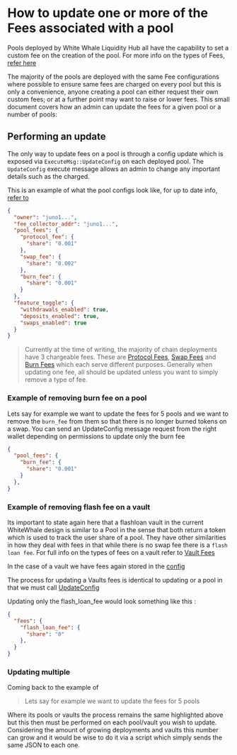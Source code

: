 # How to update one or more of the Fees associated with a pool 

Pools deployed by White Whale Liquidity Hub all have the capability to set a custom fee on the creation of the pool. For more info on the types of Fees, [refer here](../liquidity-hub/pool-network/terraswap-pair.md#fees)

The majority of the pools are deployed with the same Fee configurations where possible to ensure same fees are charged on every pool but this is only a convenience, anyone creating a pool can either request their own custom fees; or at a further point may want to raise or lower fees. 
This small document covers how an admin can update the fees for a given pool or a number of pools: 

## Performing an update 
The only way to update fees on a pool is through a config update which is exposed via `ExecuteMsg::UpdateConfig` on each deployed pool. 
The `UpdateConfig` execute message allows an admin to change any important details such as the charged. 

This is an example of what the pool configs look like, for up to date info, [refer to](../liquidity-hub/pool-network/terraswap-pair.md#config)

```json
{
  "owner": "juno1...",
  "fee_collector_addr": "juno1...",
  "pool_fees": {
    "protocol_fee": {
      "share": "0.001"
    },
    "swap_fee": {
      "share": "0.002"
    },
    "burn_fee": {
      "share": "0.001"
    }
  },
  "feature_toggle": {
    "withdrawals_enabled": true,
    "deposits_enabled": true,
    "swaps_enabled": true
  }
}
```

> Currently at the time of writing, the majority of chain deployments have 3 chargeable fees. These are [Protocol Fees](../liquidity-hub/pool-network/terraswap-pair.md#protocol-fees), [Swap Fees](../liquidity-hub/pool-network/terraswap-pair.md#protocol-fees) and [Burn Fees](../liquidity-hub/pool-network/terraswap-pair.md#burned-fees) which each serve different purposes. 
> Generally when updating one fee, all should be updated unless you want to simply remove a type of fee. 

### Example of removing burn fee on a pool
Lets say for example we want to update the fees for 5 pools and we want to remove the `burn_fee` from them so that there is no longer burned tokens on a swap. 
You can send an UpdateConfig message request from the right wallet depending on permissions to update only the burn fee 

```json
{
  "pool_fees": {
    "burn_fee": {
      "share": "0.001"
    }
  },
}
```

### Example of removing flash fee on a vault

Its important to state again here that a flashloan vault in the current WhiteWhale design is similar to a Pool in the sense that both return a token which is used to track the user share of a pool. 
They have other similarities in how they deal with fees in that while there is no swap fee there is a `flash loan fee`. For full info on the types of fees on a vault refer to [Vault Fees](../liquidity-hub/vault-network/vault.md#fees)

In the case of a vault we have fees again stored in the [config](../liquidity-hub/vault-network/vault.md#config)

The process for updating a Vaults fees is identical to updating or a pool in that we must call [UpdateConfig](../liquidity-hub/vault-network/vault.md#update-config)

Updating only the flash_loan_fee would look something like this :

```json
{
  "fees": {
    "flash_loan_fee": {
      "share": "0"
    },
  }
}
```

### Updating multiple 
Coming back to the example of 

> Lets say for example we want to update the fees for 5 pools

Where its pools or vaults the process remains the same highlighted above but this then must be performed on each pool/vault you wish to update. 
Considering the amount of growing deployments and vaults this number can grow and it would be wise to do it via a script which simply sends the same JSON to each one. 

